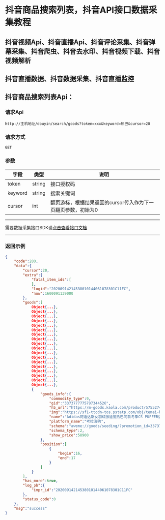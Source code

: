 # 抖音商品搜索列表，抖音API接口数据采集教程

## 抖音视频Api、抖音直播Api、抖音评论采集、抖音弹幕采集、抖音爬虫、抖音去水印、抖音视频下载、抖音视频解析
## 抖音直播数据、抖音数据采集、抖音直播监控

## 抖音商品搜索列表Api：

### 请求Api
```http
http://主机地址/douyin/search/goods?token=xxx&keyword=热巴&cursor=20

```

### 

### 请求方式
```http
GET
```

### 

### 参数
| 字段 | 类型 | 说明 |
| --- | --- | --- |
| token | string | 接口授权码 |
| keyword | string | 搜索关键词 |
| cursor | int | 翻页游标，根据结果返回的cursor传入作为下一页翻页参数，初始为0 |

___________________
需要数据采集接口SDK请[点击查看接口文档](https://docs.qq.com/doc/DU3RKUFVFdVhQbXlR)
___________________

### 返回示例
```json
{
    "code":200,
    "data":{
        "cursor":20,
        "extra":{
            "fatal_item_ids":[
            ],
            "logid":"20200914214538010144061078301C11FC",
            "now":1600091139000
        },
        "goods":[
            Object{...},
            Object{...},
            Object{...},
            Object{...},
            Object{...},
            Object{...},
            Object{...},
            Object{...},
            Object{...},
            Object{...},
            Object{...},
            Object{...},
            Object{...},
            Object{...},
            Object{...},
            Object{...},
            Object{...},
            Object{...},
            {
                "goods_info":{
                    "commodity_type":9,
                    "gid":"3373777775797344526",
                    "h5_url":"https://m-goods.kaola.com/product/5755274.html",
                    "img":"https://sf1-ttcdn-tos.pstatp.com/obj/temai-bw/1b4fb86c71f4c244babac62a8c019af3ec14b53fwww800-800",
                    "name":"Adidas阿迪达斯女羽绒服迪丽热巴同款冬季CS PUFFER运动保暖连帽羽绒服EI4421",
                    "platform_name":"考拉海购",
                    "schema":"aweme://goods/seeding/?promotion_id=3373777775797344526&target_uid=99514375927&sec_target_uid=MS4wLjABAAAA2I9NdgAKZrz9e0tLm1csyDMNqLESPDm34TdYYqXe8-I&item_id=0&product_id=5755274&meta_param=%7B%22page_type%22%3A1%7D",
                    "schema_type":2,
                    "show_price":58900
                },
                "position":[
                    {
                        "begin":16,
                        "end":17
                    }
                ]
            }
        ],
        "has_more":true,
        "log_pb":{
            "impr_id":"20200914214538010144061078301C11FC"
        },
        "status_code":0
    },
    "msg":"success"
}
```


